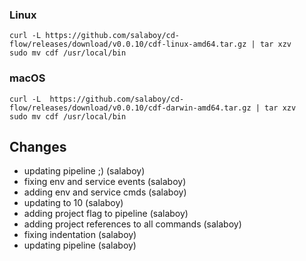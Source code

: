 ### Linux

```shell
curl -L https://github.com/salaboy/cd-flow/releases/download/v0.0.10/cdf-linux-amd64.tar.gz | tar xzv 
sudo mv cdf /usr/local/bin
```

### macOS

```shell
curl -L  https://github.com/salaboy/cd-flow/releases/download/v0.0.10/cdf-darwin-amd64.tar.gz | tar xzv
sudo mv cdf /usr/local/bin
```
## Changes

* updating pipeline ;) (salaboy)
* fixing env and service events (salaboy)
* adding env and service cmds (salaboy)
* updating to 10 (salaboy)
* adding project flag to pipeline (salaboy)
* adding project references to all commands (salaboy)
* fixing indentation (salaboy)
* updating pipeline (salaboy)
